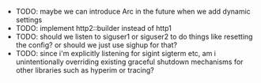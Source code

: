 - TODO: maybe we can introduce Arc<Settings> in the future when we add dynamic settings
- TODO: implement http2::builder instead of http1
- TODO: should we listen to siguser1 or siguser2 to do things like resetting the config? or should we just use sighup for that?
- TODO: since i'm explicitly listening for sigint sigterm etc, am i unintentionally overriding existing graceful shutdown mechanisms for other libraries such as hyperim or tracing?
